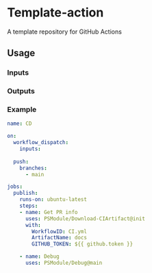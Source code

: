 # Template-action

A template repository for GitHub Actions

## Usage

### Inputs

### Outputs

### Example

```yaml
name: CD

on:
  workflow_dispatch:
    inputs:
    
  push:
    branches:
      - main

jobs:
  publish:
    runs-on: ubuntu-latest
    steps:
    - name: Get PR info
      uses: PSModule/Download-CIArtifact@init
      with:
        WorkflowID: CI.yml
        ArtifactName: docs
        GITHUB_TOKEN: ${{ github.token }}

    - name: Debug
      uses: PSModule/Debug@main

```
